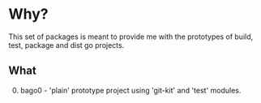 # Why?

This set of packages is meant to provide me with the prototypes of build, test, package and dist go projects.

## What

0. bago0        - 'plain' prototype project using 'git-kit' and 'test' modules.
